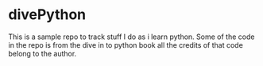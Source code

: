 # divePython
This is a sample repo to track stuff I do as i learn python. Some of the code in the repo is from the dive in to python book all the credits of that code belong to the author.
